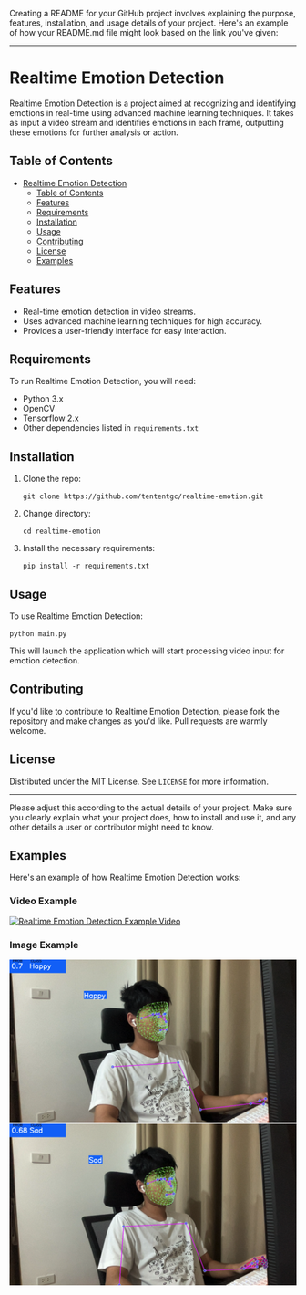 Creating a README for your GitHub project involves explaining the purpose, features, installation, and usage details of your project. Here's an example of how your README.md file might look based on the link you've given:

---

# Realtime Emotion Detection

Realtime Emotion Detection is a project aimed at recognizing and identifying emotions in real-time using advanced machine learning techniques. It takes as input a video stream and identifies emotions in each frame, outputting these emotions for further analysis or action.

## Table of Contents

- [Realtime Emotion Detection](#realtime-emotion-detection)
  - [Table of Contents](#table-of-contents)
  - [Features](#features)
  - [Requirements](#requirements)
  - [Installation](#installation)
  - [Usage](#usage)
  - [Contributing](#contributing)
  - [License](#license)
  - [Examples](#examples)

## Features

- Real-time emotion detection in video streams.
- Uses advanced machine learning techniques for high accuracy.
- Provides a user-friendly interface for easy interaction.

## Requirements

To run Realtime Emotion Detection, you will need:

- Python 3.x
- OpenCV
- Tensorflow 2.x
- Other dependencies listed in `requirements.txt`

## Installation

1. Clone the repo:

   ```
   git clone https://github.com/tententgc/realtime-emotion.git
   ```

2. Change directory:

   ```
   cd realtime-emotion
   ```

3. Install the necessary requirements:

   ```
   pip install -r requirements.txt
   ```

## Usage

To use Realtime Emotion Detection:

```
python main.py
```

This will launch the application which will start processing video input for emotion detection.

## Contributing

If you'd like to contribute to Realtime Emotion Detection, please fork the repository and make changes as you'd like. Pull requests are warmly welcome.

## License

Distributed under the MIT License. See `LICENSE` for more information.

---

Please adjust this according to the actual details of your project. Make sure you clearly explain what your project does, how to install and use it, and any other details a user or contributor might need to know.

## Examples
Here's an example of how Realtime Emotion Detection works:

### Video Example
[![Realtime Emotion Detection Example Video](http://img.youtube.com/vi/ksNgASS62L8/0.jpg)](http://www.youtube.com/watch?v=ksNgASS62L8 "Click to watch the video on YouTube!")

### Image Example

![Happy](Example-image/Happy.png)
![Sad](Example-image/sad.png)




